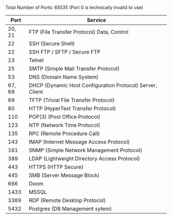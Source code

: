 Total Number of Ports: 65535 (Port 0 is technically invalid to use)

Port | Service
--- | ---
20, 21 | FTP (File Transfer Protocol) Data, Control
22 | SSH (Secure Shell)
22 | SSH FTP / SFTP / Secure FTP
23 | Telnet
25 | SMTP (Simple Mail Transfer Protocol)
53 | DNS (Domain Name System)
67, 68 | DHCP (Dynamic Host Configuration Protocol) Server, Client
69 | TFTP (Trivial File Transfer Protocol)
80 | HTTP (HyperText Transfer Protocol)
110 | POP(3) (Post Office Protocol)
123 | NTP (Network Time Protocol)
135 | RPC (Remote Procedure Call)
143 | IMAP (Internet Message Access Protocol)
161 | SNMP (Simple Network Management Protocol)
389 | LDAP (Lightweight Directory Access Protocol)
443 | HTTPS (HTTP Secure)
445 | SMB (Server Message Block)
666 | Doom
1433 | MSSQL
3389 | RDP (Remote Desktop Protocol)
5432 | Postgres (DB Management sytem)
